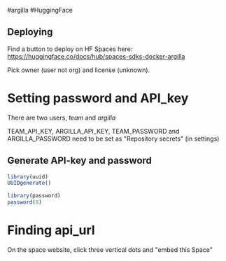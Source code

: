 
#argilla 
#HuggingFace

## Deploying

Find a button to deploy on HF Spaces here:
https://huggingface.co/docs/hub/spaces-sdks-docker-argilla

Pick owner (user not org) and license (unknown).

# Setting password and API_key

There are two users, *team* and *argilla*

TEAM_API_KEY, ARGILLA_API_KEY, TEAM_PASSWORD and ARGILLA_PASSWORD need to be set as "Repository secrets" (in settings)

## Generate API-key and password

```r
library(uuid)
UUIDgenerate()

library(password)
password(8)

```


# Finding api_url
On the space website, click three vertical dots and "embed this Space"